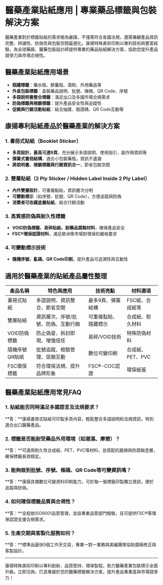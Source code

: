 # 醫藥產業貼紙應用 | 專業藥品標籤與包裝解決方案

醫藥產業對於標籤貼紙的需求極為嚴謹，不僅需符合各國法規，還需兼顧產品資訊完整、辨識性、防偽性與包裝空間最適化。康揚特殊美術印刷以專利技術與豐富經驗，為全球藥廠、醫藥包裝設計師提供專業的藥品貼紙解決方案，協助您提升產品競爭力與市場合規性。

## 醫藥產業貼紙應用場景

- **瓶罐標籤**：藥水瓶、膠囊瓶、滴劑、外用藥品等
- **外盒包裝標籤**：盒裝藥品說明、批號、條碼、QR Code、序號
- **多語說明書整合標籤**：滿足出口及多國市場合規需求
- **防偽標籤與檢驗標籤**：提升產品安全性與追蹤性
- **促銷與行銷活動貼紙**：結合抽獎、驗證碼、QR Code互動等

## 康揚專利貼紙產品於醫藥產業的解決方案

### 1. 書冊式貼紙（Booklet Sticker）

- **多頁設計，最高可達9頁**，充分展示多語說明、使用指引、副作用資訊等
- **彈簧式書冊結構**，適合小包裝藥瓶，資訊不遺漏
- **將說明書、檢驗標籤與行銷資訊合一**，節省包裝空間

### 2. 雙層貼紙（2 Ply Sticker / Hidden Label Inside 2 Ply Label）

- **內外雙層設計**，可重複黏貼，資訊層次分明
- **可變動標示**（如序號、批號、QR Code），方便追蹤與防偽
- **消費者可收藏底層貼紙**，結合行銷活動

### 3. 高質感防偽與耐久性標籤

- **VOID防偽標籤、易碎貼紙、耐藥品腐蝕材料**，確保產品安全
- **FSC®環保認證材料**，滿足歐洲等市場對環保的嚴格要求

### 4. 可變動標示技術

- **隨機序號、亂碼、QR Code印刷**，提升產品可追溯性與互動性

## 適用於醫藥產業的貼紙產品屬性整理

| 產品名稱           | 特色與應用                                                        | 技術亮點             | 材料選項           |
|--------------------|-------------------------------------------------------------------|----------------------|--------------------|
| 書冊式貼紙         | 多語說明、資訊整合、節省空間                                      | 最多9頁、彈簧結構    | FSC紙、合成紙等    |
| 雙層貼紙           | 資訊層次、序號/批號、防偽、互動行銷                              | 可重複黏貼、隱藏標示 | 合成紙、耐久材料   |
| VOID防偽標籤       | 防止偽冒、拆封即現、增強信任                                      | 易碎/VOID技術        | 特殊防偽材料       |
| 隨機序號QR貼紙     | 批號追蹤、檢驗管理、促銷互動                                      | 數位可變印刷         | 合成紙、PET、PVC   |
| FSC環保標籤        | 符合環保法規、提升品牌形象                                        | FSC®-COC認證         | 環保紙張           |

## 醫藥產業貼紙應用常見FAQ

### 1. 貼紙能否同時滿足多國語言及法規要求？
**答：**康揚書冊式貼紙可印製多頁內容，輕鬆整合多語說明和法規資訊，特別適合出口醫藥產品。

### 2. 標籤是否能耐受藥品外用環境（如潮濕、摩擦）？
**答：**可選用耐久性合成紙、PET、PVC等材料，並搭配抗磨損與防腐蝕塗層，確保標籤長效穩定。

### 3. 能夠做到批號、序號、條碼、QR Code等可變資訊嗎？
**答：**康揚具備數位可變資料印刷能力，可於每一張標籤印製獨立資訊，便於追蹤與防偽。

### 4. 如何確保標籤品質與合規性？
**答：**全程依ISO9001品質管理，並設專業品管部門檢驗，且可提供FSC®等環保認證支援合規需求。

### 5. 生產交期與客製化服務如何？
**答：**標準品最快5個工作天交貨，專業一對一業務與美編團隊協助圖稿修正與客製設計。

---

康揚特殊美術印刷以專利創新、品質堅持、環保製程，助力醫藥產業包裝標示全面升級。立即洽詢，打造專屬於您的醫藥標籤解決方案，提升產品專業度與市場競爭力！